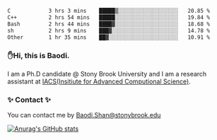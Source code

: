 <!--START_SECTION:waka-->

```txt
C            3 hrs 3 mins    █████▒░░░░░░░░░░░░░░░░░░░   20.85 %
C++          2 hrs 54 mins   █████░░░░░░░░░░░░░░░░░░░░   19.84 %
Bash         2 hrs 44 mins   ████▓░░░░░░░░░░░░░░░░░░░░   18.68 %
sh           2 hrs 9 mins    ███▓░░░░░░░░░░░░░░░░░░░░░   14.78 %
Other        1 hr 35 mins    ██▓░░░░░░░░░░░░░░░░░░░░░░   10.91 %
```

<!--END_SECTION:waka-->

### ✋Hi, this is Baodi. 

I am a Ph.D candidate @ Stony Brook University and I am a research assistant at [IACS(Insitiute for Advanced Computional Science)](https://iacs.stonybrook.edu/).

### ✨ Contact ✨

You can contact me by [Baodi.Shan@stonybrook.edu](mailto:Baodi.Shan@stonybrook.edu)

[![Anurag's GitHub stats](https://github-readme-stats.vercel.app/api?username=lwshanbd&theme=jolly&show_icons=true&count_private=true&include_all_commits=true)](https://github.com/anuraghazra/github-readme-stats)



<!--
**lwshanbd/lwshanbd** is a ✨ _special_ ✨ repository because its `README.md` (this file) appears on your GitHub profile.

Here are some ideas to get you started:

- 🔭 I’m currently working on ...
- 🌱 I’m currently learning ...
- 👯 I’m looking to collaborate on ...
- 🤔 I’m looking for help with ...
- 💬 Ask me about ...
- 📫 How to reach me: ...
- 😄 Pronouns: ...
- ⚡ Fun fact: ...
-->

